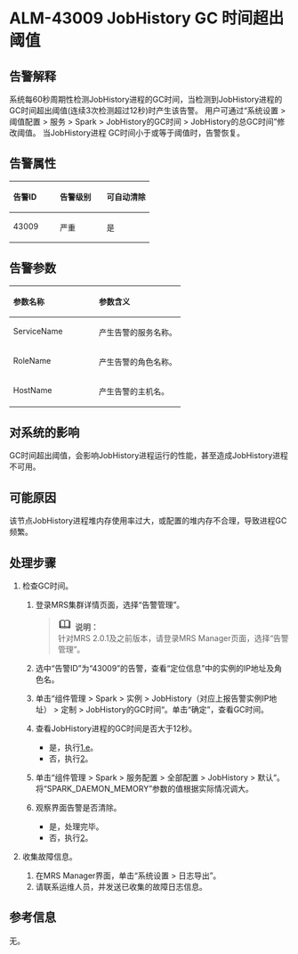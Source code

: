 # ALM-43009 JobHistory GC 时间超出阈值<a name="ZH-CN_TOPIC_0191883160"></a>

## 告警解释<a name="zh-cn_topic_0191813930_zh-cn_topic_0087039425_section43920869"></a>

系统每60秒周期性检测JobHistory进程的GC时间，当检测到JobHistory进程的GC时间超出阈值\(连续3次检测超过12秒\)时产生该告警。 用户可通过“系统设置 \> 阈值配置 \> 服务 \> Spark \> JobHistory的GC时间 \> JobHistory的总GC时间”修改阈值。 当JobHistory进程 GC时间小于或等于阈值时，告警恢复。

## 告警属性<a name="zh-cn_topic_0191813930_zh-cn_topic_0087039425_section59743502"></a>

<a name="zh-cn_topic_0191813930_zh-cn_topic_0087039425_table64843092"></a>
<table><thead align="left"><tr id="zh-cn_topic_0191813930_zh-cn_topic_0087039425_row10409628"><th class="cellrowborder" valign="top" width="33.33333333333333%" id="mcps1.1.4.1.1"><p id="zh-cn_topic_0191813930_zh-cn_topic_0087039425_p37873528"><a name="zh-cn_topic_0191813930_zh-cn_topic_0087039425_p37873528"></a><a name="zh-cn_topic_0191813930_zh-cn_topic_0087039425_p37873528"></a>告警ID</p>
</th>
<th class="cellrowborder" valign="top" width="33.33333333333333%" id="mcps1.1.4.1.2"><p id="zh-cn_topic_0191813930_zh-cn_topic_0087039425_p47856888"><a name="zh-cn_topic_0191813930_zh-cn_topic_0087039425_p47856888"></a><a name="zh-cn_topic_0191813930_zh-cn_topic_0087039425_p47856888"></a>告警级别</p>
</th>
<th class="cellrowborder" valign="top" width="33.33333333333333%" id="mcps1.1.4.1.3"><p id="zh-cn_topic_0191813930_zh-cn_topic_0087039425_p51202692"><a name="zh-cn_topic_0191813930_zh-cn_topic_0087039425_p51202692"></a><a name="zh-cn_topic_0191813930_zh-cn_topic_0087039425_p51202692"></a>可自动清除</p>
</th>
</tr>
</thead>
<tbody><tr id="zh-cn_topic_0191813930_zh-cn_topic_0087039425_row53777413"><td class="cellrowborder" valign="top" width="33.33333333333333%" headers="mcps1.1.4.1.1 "><p id="zh-cn_topic_0191813930_zh-cn_topic_0087039425_p61003235"><a name="zh-cn_topic_0191813930_zh-cn_topic_0087039425_p61003235"></a><a name="zh-cn_topic_0191813930_zh-cn_topic_0087039425_p61003235"></a>43009</p>
</td>
<td class="cellrowborder" valign="top" width="33.33333333333333%" headers="mcps1.1.4.1.2 "><p id="zh-cn_topic_0191813930_zh-cn_topic_0087039425_p42315013"><a name="zh-cn_topic_0191813930_zh-cn_topic_0087039425_p42315013"></a><a name="zh-cn_topic_0191813930_zh-cn_topic_0087039425_p42315013"></a>严重</p>
</td>
<td class="cellrowborder" valign="top" width="33.33333333333333%" headers="mcps1.1.4.1.3 "><p id="zh-cn_topic_0191813930_zh-cn_topic_0087039425_p4964052"><a name="zh-cn_topic_0191813930_zh-cn_topic_0087039425_p4964052"></a><a name="zh-cn_topic_0191813930_zh-cn_topic_0087039425_p4964052"></a>是</p>
</td>
</tr>
</tbody>
</table>

## 告警参数<a name="zh-cn_topic_0191813930_zh-cn_topic_0087039425_section820607"></a>

<a name="zh-cn_topic_0191813930_zh-cn_topic_0087039425_table66543927"></a>
<table><thead align="left"><tr id="zh-cn_topic_0191813930_zh-cn_topic_0087039425_row61284534"><th class="cellrowborder" valign="top" width="50%" id="mcps1.1.3.1.1"><p id="zh-cn_topic_0191813930_zh-cn_topic_0087039425_p65100236"><a name="zh-cn_topic_0191813930_zh-cn_topic_0087039425_p65100236"></a><a name="zh-cn_topic_0191813930_zh-cn_topic_0087039425_p65100236"></a>参数名称</p>
</th>
<th class="cellrowborder" valign="top" width="50%" id="mcps1.1.3.1.2"><p id="zh-cn_topic_0191813930_zh-cn_topic_0087039425_p38627770"><a name="zh-cn_topic_0191813930_zh-cn_topic_0087039425_p38627770"></a><a name="zh-cn_topic_0191813930_zh-cn_topic_0087039425_p38627770"></a>参数含义</p>
</th>
</tr>
</thead>
<tbody><tr id="zh-cn_topic_0191813930_zh-cn_topic_0087039425_row41841705"><td class="cellrowborder" valign="top" width="50%" headers="mcps1.1.3.1.1 "><p id="zh-cn_topic_0191813930_zh-cn_topic_0087039425_p33734977"><a name="zh-cn_topic_0191813930_zh-cn_topic_0087039425_p33734977"></a><a name="zh-cn_topic_0191813930_zh-cn_topic_0087039425_p33734977"></a>ServiceName</p>
</td>
<td class="cellrowborder" valign="top" width="50%" headers="mcps1.1.3.1.2 "><p id="zh-cn_topic_0191813930_zh-cn_topic_0087039425_p48178601"><a name="zh-cn_topic_0191813930_zh-cn_topic_0087039425_p48178601"></a><a name="zh-cn_topic_0191813930_zh-cn_topic_0087039425_p48178601"></a>产生告警的服务名称。</p>
</td>
</tr>
<tr id="zh-cn_topic_0191813930_zh-cn_topic_0087039425_row30954226"><td class="cellrowborder" valign="top" width="50%" headers="mcps1.1.3.1.1 "><p id="zh-cn_topic_0191813930_zh-cn_topic_0087039425_p24264406"><a name="zh-cn_topic_0191813930_zh-cn_topic_0087039425_p24264406"></a><a name="zh-cn_topic_0191813930_zh-cn_topic_0087039425_p24264406"></a>RoleName</p>
</td>
<td class="cellrowborder" valign="top" width="50%" headers="mcps1.1.3.1.2 "><p id="zh-cn_topic_0191813930_zh-cn_topic_0087039425_p19259870"><a name="zh-cn_topic_0191813930_zh-cn_topic_0087039425_p19259870"></a><a name="zh-cn_topic_0191813930_zh-cn_topic_0087039425_p19259870"></a>产生告警的角色名称。</p>
</td>
</tr>
<tr id="zh-cn_topic_0191813930_zh-cn_topic_0087039425_row39121107"><td class="cellrowborder" valign="top" width="50%" headers="mcps1.1.3.1.1 "><p id="zh-cn_topic_0191813930_zh-cn_topic_0087039425_p14693133"><a name="zh-cn_topic_0191813930_zh-cn_topic_0087039425_p14693133"></a><a name="zh-cn_topic_0191813930_zh-cn_topic_0087039425_p14693133"></a>HostName</p>
</td>
<td class="cellrowborder" valign="top" width="50%" headers="mcps1.1.3.1.2 "><p id="zh-cn_topic_0191813930_zh-cn_topic_0087039425_p49293152"><a name="zh-cn_topic_0191813930_zh-cn_topic_0087039425_p49293152"></a><a name="zh-cn_topic_0191813930_zh-cn_topic_0087039425_p49293152"></a>产生告警的主机名。</p>
</td>
</tr>
</tbody>
</table>

## 对系统的影响<a name="zh-cn_topic_0191813930_zh-cn_topic_0087039425_section7385465"></a>

GC时间超出阈值，会影响JobHistory进程运行的性能，甚至造成JobHistory进程不可用。

## 可能原因<a name="zh-cn_topic_0191813930_zh-cn_topic_0087039425_section66469189"></a>

该节点JobHistory进程堆内存使用率过大，或配置的堆内存不合理，导致进程GC频繁。

## 处理步骤<a name="zh-cn_topic_0191813930_zh-cn_topic_0087039425_section61351797"></a>

1.  检查GC时间。
    1.  登录MRS集群详情页面，选择“告警管理”。

        >![](public_sys-resources/icon-note.gif) **说明：**   
        >针对MRS 2.0.1及之前版本，请登录MRS Manager页面，选择“告警管理”。  

    2.  选中“告警ID”为“43009”的告警，查看“定位信息”中的实例的IP地址及角色名。
    3.  单击“组件管理 \> Spark \> 实例 \> JobHistory（对应上报告警实例IP地址） \> 定制 \> JobHistory的GC时间“。单击“确定”，查看GC时间。
    4.  查看JobHistory进程的GC时间是否大于12秒。
        -   是，执行[1.e](#zh-cn_topic_0191813930_li1011493181634)。
        -   否，执行[2](#zh-cn_topic_0191813930_li572522141314)。

    5.  <a name="zh-cn_topic_0191813930_li1011493181634"></a>单击“组件管理 \> Spark \> 服务配置 \> 全部配置 \> JobHistory \> 默认“。将“SPARK\_DAEMON\_MEMORY”参数的值根据实际情况调大。
    6.  观察界面告警是否清除。
        -   是，处理完毕。
        -   否，执行[2](#zh-cn_topic_0191813930_li572522141314)。

2.  <a name="zh-cn_topic_0191813930_li572522141314"></a>收集故障信息。
    1.  在MRS Manager界面，单击“系统设置 \> 日志导出”。
    2.  请联系运维人员，并发送已收集的故障日志信息。


## 参考信息<a name="zh-cn_topic_0191813930_zh-cn_topic_0087039425_section15295265"></a>

无。

